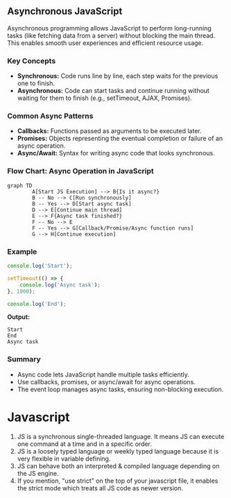## Asynchronous JavaScript

Asynchronous programming allows JavaScript to perform long-running tasks (like fetching data from a server) without blocking the main thread. This enables smooth user experiences and efficient resource usage.

### Key Concepts

- **Synchronous:** Code runs line by line, each step waits for the previous one to finish.
- **Asynchronous:** Code can start tasks and continue running without waiting for them to finish (e.g., setTimeout, AJAX, Promises).

### Common Async Patterns

- **Callbacks:** Functions passed as arguments to be executed later.
- **Promises:** Objects representing the eventual completion or failure of an async operation.
- **Async/Await:** Syntax for writing async code that looks synchronous.

### Flow Chart: Async Operation in JavaScript

```mermaid
graph TD
		A[Start JS Execution] --> B{Is it async?}
		B -- No --> C[Run synchronously]
		B -- Yes --> D[Start async task]
		D --> E[Continue main thread]
		E --> F{Async task finished?}
		F -- No --> E
		F -- Yes --> G[Callback/Promise/Async function runs]
		G --> H[Continue execution]
```

### Example

```js
console.log('Start');

setTimeout(() => {
	console.log('Async task');
}, 1000);

console.log('End');
```

**Output:**
```
Start
End
Async task
```

### Summary

- Async code lets JavaScript handle multiple tasks efficiently.
- Use callbacks, promises, or async/await for async operations.
- The event loop manages async tasks, ensuring non-blocking execution.
# Javascript
1. JS is a synchronous single-threaded language. It means JS can execute one command at a time and in a specific order.
2. JS is a loosely typed language or weekly typed language because it is very flexible in variable defining.
3. JS can behave both an interpreted & compiled language depending on the JS engine.
4. If you mention, "use strict" on the top of your javascript file, it enables the strict mode which treats all JS code as newer version.